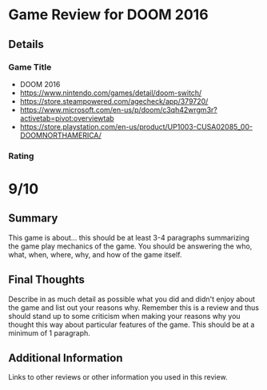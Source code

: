 # Game Review for DOOM 2016

## Details

### Game Title

* DOOM 2016
* https://www.nintendo.com/games/detail/doom-switch/
* https://store.steampowered.com/agecheck/app/379720/
* https://www.microsoft.com/en-us/p/doom/c3qh42wrgm3r?activetab=pivot:overviewtab
* https://store.playstation.com/en-us/product/UP1003-CUSA02085_00-DOOMNORTHAMERICA/
### Rating

# 9/10

## Summary

This game is about... this should be at least 3-4 paragraphs summarizing the
game play mechanics of the game. You should be answering the who, what,
when, where, why, and how of the game itself.

## Final Thoughts

Describe in as much detail as possible what you did and didn't enjoy about the
game and list out your reasons why. Remember this is a review and thus should
stand up to some criticism when making your reasons why you thought this way
about particular features of the game. This should be at a minimum of 1
paragraph.

## Additional Information

Links to other reviews or other information you used in this review.
